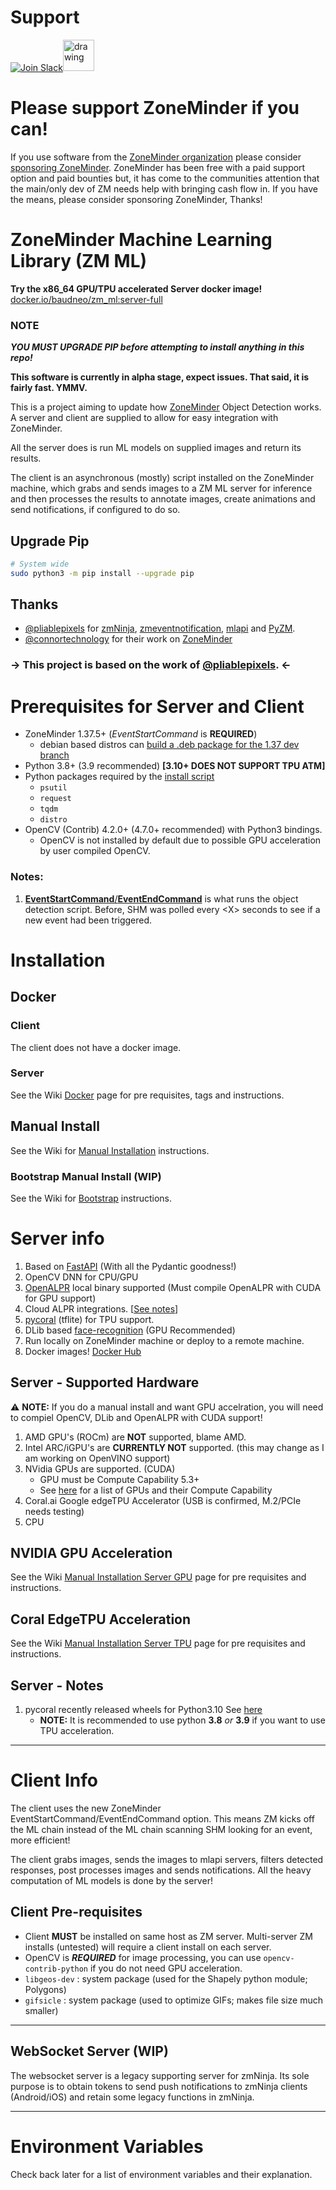 # Support

[![Join Slack](https://github.com/ozonesecurity/ozonebase/blob/master/img/slacksm.png?raw=true)](https://join.slack.com/t/zoneminder-chat/shared_invite/enQtNTU0NDkxMDM5NDQwLTdhZmQ5Y2M2NWQyN2JkYTBiN2ZkMzIzZGQ0MDliMTRmM2FjZWRlYzUwYTQ2MjMwMTVjMzQ1NjYxOTdmMjE2MTE "Join Slack")<a href="https://discord.gg/tHYyP9k66q" title="Join Discord Server"><img src="https://assets-global.website-files.com/6257adef93867e50d84d30e2/636e0a6a49cf127bf92de1e2_icon_clyde_blurple_RGB.png" alt="drawing" width="50"/></a>

# Please support ZoneMinder if you can!
If you use software from the [ZoneMinder organization](https://github.com/ZoneMinder)
please consider [sponsoring ZoneMinder](https://github.com/sponsors/ZoneMinder). ZoneMinder has been free with
a paid support option and paid bounties but, it has come to the communities attention that the main/only dev of
ZM needs help with bringing cash flow in. If you have the means, please consider sponsoring ZoneMinder, Thanks!

# ZoneMinder Machine Learning Library (ZM ML)
**Try the x86_64 GPU/TPU accelerated Server docker image!** [docker.io/baudneo/zm_ml:server-full](https://hub.docker.com/r/baudneo/zm_ml)
### NOTE
__*YOU MUST UPGRADE PIP before attempting to install anything in this repo!*__

**This software is currently in alpha stage, expect issues. That said, it is fairly fast. YMMV.**

This is a project aiming to update how [ZoneMinder](https://github.com/ZoneMinder/zoneminder) Object Detection works.
A server and client are supplied to allow for easy integration with ZoneMinder.

All the server does is run ML models on supplied images and return its results.

The client is an asynchronous (mostly) script installed on the ZoneMinder machine, which grabs and sends images to a ZM ML server for
inference and then processes the results to annotate images, create animations and send notifications, if configured to do so.

## Upgrade Pip
```bash
# System wide
sudo python3 -m pip install --upgrade pip
```

## Thanks

- [@pliablepixels](https://github.com/pliablepixels) for [zmNinja](https://github.com/ZoneMinder/zmNinja), [zmeventnotification](https://github.com/ZoneMinder/zmeventnotification), [mlapi](https://github.com/ZoneMinder/mlapi) and [PyZM](https://github.com/ZoneMinder/pyzm).
- [@connortechnology](https://github.com/connortechnology) for their work on [ZoneMinder](https://zoneminder.com)

### -> This project is based on the work of [@pliablepixels](https://github.com/pliablepixels). <-


# Prerequisites for Server and Client

- ZoneMinder 1.37.5+ (*EventStartCommand* is **REQUIRED**)
  - debian based distros can [build a .deb package for the 1.37 dev branch](https://gist.github.com/baudneo/d352c5a944a5d1371c9dfe455056e0a2)
- Python 3.8+ (3.9 recommended) **[3.10+ DOES NOT SUPPORT TPU ATM]**
- Python packages required by the [install script](examples/install.py)
  - `psutil`
  - `request`
  - `tqdm`
  - `distro`
- OpenCV (Contrib) 4.2.0+ (4.7.0+ recommended) with Python3 bindings.
  - OpenCV is not installed by default due to possible GPU acceleration by user compiled OpenCV. 

### Notes:

1. [**EventStartCommand**/**EventEndCommand**](https://zoneminder.readthedocs.io/en/latest/userguide/definemonitor.html#recording-tab:~:text=events%20are%20recorded.-,Event%20Start%20Command,the%20command%20will%20be%20the%20event%20id%20and%20the%20monitor%20id.,-Viewing%20Tab) is what runs the object detection script. Before, SHM was polled every \<X> seconds to see if a new event had been triggered.

# Installation
## Docker

### Client
The client does not have a docker image.

### Server
See the Wiki [Docker](https://github.com/baudneo/ZM_ML/wiki/Docker) page for pre requisites, tags and instructions.

## Manual Install
See the Wiki for [Manual Installation](https://github.com/baudneo/ZM_ML/wiki/Manual-Installation) instructions.

### Bootstrap Manual Install (WIP)
See the Wiki for [Bootstrap](https://github.com/baudneo/ZM_ML/wiki/Manual-Installation#bootstrap) instructions.

# Server info
1. Based on [FastAPI](https://fastapi.tiangolo.com/ "FastAPI") (With all the Pydantic goodness!)
2. OpenCV DNN for CPU/GPU
3. [OpenALPR](https://github.com/openalpr/openalpr) local binary supported (Must compile OpenALPR with CUDA for GPU support)
4. Cloud ALPR integrations. [[See notes](#_cloud-alpr_)]
5. [pycoral](https://github.com/google-coral/pycoral) (tflite) for TPU support.
6. DLib based [face-recognition](https://github.com/ageitgey/face_recognition) (GPU Recommended)
7. Run locally on ZoneMinder machine or deploy to a remote machine.
8. Docker images! [Docker Hub](https://hub.docker.com/repository/docker/baudneo/zm_ml)

##  Server - Supported Hardware

:warning: **NOTE:** If you do a manual install and want GPU accelration, you will need to compiel OpenCV, DLib and OpenALPR with CUDA support! 

1. AMD GPU's (ROCm) are __NOT__ supported, blame AMD.
2. Intel ARC/iGPU's are __CURRENTLY NOT__ supported. (this may change as I am working on OpenVINO support)
3. NVidia GPUs are supported. (CUDA)
   - GPU must be Compute Capability 5.3+
   - See [here](https://developer.nvidia.com/cuda-gpus#compute) for a list of GPUs and their Compute Capability
4. Coral.ai Google edgeTPU Accelerator (USB is confirmed, M.2/PCIe needs testing)
5. CPU

## NVIDIA GPU Acceleration

See the Wiki [Manual Installation Server GPU](https://github.com/baudneo/ZM_ML/wiki/Manual-Installation#gpu-support) page for pre requisites and instructions.

## Coral EdgeTPU Acceleration

See the Wiki [Manual Installation Server TPU](https://github.com/baudneo/ZM_ML/wiki/Manual-Installation#tpu-support) page for pre requisites and instructions.

## Server - Notes

1. pycoral recently released wheels for Python3.10 See [here](https://github.com/google-coral/pycoral/issues/85#issuecomment-1305826142 "Pycoral 3.10 wheels")
   - **NOTE:** It is recommended to use python **3.8** *or* **3.9** if you want to use TPU acceleration.

---

# Client Info
The client uses the new ZoneMinder EventStartCommand/EventEndCommand option.
This means ZM kicks off the ML chain instead of the ML chain scanning SHM looking for an event, more efficient!

The client grabs images, sends the images to mlapi servers, filters detected responses, post processes images and sends notifications. All the heavy computation of ML models is done by the server!



## Client Pre-requisites
- Client **MUST** be installed on same host as ZM server. Multi-server ZM installs (untested) will require a client install on each server.
- OpenCV is **_REQUIRED_** for image processing, you can use `opencv-contrib-python` if you do not need GPU acceleration.
- `libgeos-dev` : system package (used for the Shapely python module; Polygons)
- `gifsicle` : system package (used to optimize GIFs; makes file size much smaller)
 

----------

## WebSocket Server (WIP)

The websocket server is a legacy supporting server for zmNinja. Its sole purpose is to obtain tokens to send push notifications to zmNinja clients (Android/iOS) and retain some legacy functions in zmNinja.

----------

# Environment Variables
Check back later for a list of environment variables and their explanation.
